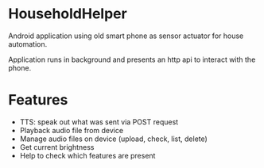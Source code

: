 # HouseholdHelper
Android application using old smart phone as sensor actuator for house automation.

Application runs in background and presents an http api to interact with the phone.

Features
====
* TTS: speak out what was sent via POST request
* Playback audio file from device
* Manage audio files on device (upload, check, list, delete)
* Get current brightness
* Help to check which features are present